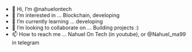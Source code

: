 - 👋 Hi, I’m @nahuelontech
- 👀 I’m interested in ... Blockchain, developing
- 🌱 I’m currently learning ... developing
- 💞️ I’m looking to collaborate on ... Building projects :)
- 📫 How to reach me ... Nahuel On Tech (in youtube), or @Nahuel_ma99 in telegram

<!---
nahuelontech/nahuelontech is a ✨ special ✨ repository because its `README.md` (this file) appears on your GitHub profile.
You can click the Preview link to take a look at your changes.
--->
